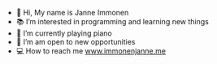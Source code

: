 - 🐝 Hi, My name is Janne Immonen
- 📚 I’m interested in programming and learning new things
- 🎹 I’m currently playing piano
- 🌠 I’m am open to new opportunities
- 💻 How to reach me www.immonenjanne.me

<!---
JanneImmonen/JanneImmonen is a ✨ special ✨ repository because its `README.md` (this file) appears on your GitHub profile.
You can click the Preview link to take a look at your changes.
--->
